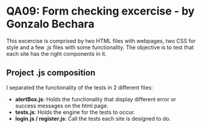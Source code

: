 # QA09: Form checking excercise - by Gonzalo Bechara
This excercise is comprised by two HTML files with webpages, two CSS for style and a few .js files with some functionality.
The objective is to test that each site has the right components in it.

## Project .js composition
I separated the functionality of the tests in 2 different files:
* **alertBox.js**: Holds the functionality that display different error or success messages on the html page.
* **tests.js**: Holds the engine for the tests to occur.
* **login.js / register.js**: Call the tests each site is designed to do.